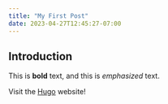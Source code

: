 ```yaml
---
title: "My First Post"
date: 2023-04-27T12:45:27-07:00
---
```


## Introduction

This is **bold** text, and this is *emphasized* text.

Visit the [Hugo](https://gohugo.io) website!
